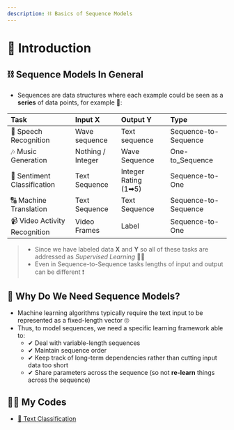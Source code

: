```yaml
---
description: ⛓ ‍Basics of Sequence Models
---
```


# 🌱 Introduction

## ⛓ Sequence Models In General

* Sequences are data structures where each example could be seen as a **series** of data points, for example 🧐:

| Task | Input **X** | Output **Y** | Type |
| :--- | :--- | :--- | :--- |
| 💬 Speech Recognition | Wave sequence | Text sequence | Sequence-to-Sequence |
| 🎶 Music Generation | Nothing / Integer | Wave Sequence | One-to\_Sequence |
| 💌 Sentiment Classification | Text Sequence | Integer Rating \(1➡5\) | Sequence-to-One |
| 🔠 Machine Translation | Text Sequence | Text Sequence | Sequence-to-Sequence |
| 📹 Video Activity Recognition | Video Frames | Label | Sequence-to-One |

> * Since we have labeled data **X** and **Y** so all of these tasks are addressed as _Supervised Learning_ 👩‍🏫
> * Even in Sequence-to-Sequence tasks lengths of input and output can be different ❗

## 🤔 Why Do We Need Sequence Models?

* Machine learning algorithms typically require the text input to be represented as a fixed-length vector 🙄
* Thus, to model sequences, we need a specific learning framework able to:
  * ✔ Deal with variable-length sequences
  * ✔ Maintain sequence order
  * ✔ Keep track of long-term dependencies rather than cutting input data too short
  * ✔ Share parameters across the sequence \(so not **re-learn** things across the sequence\)

## 👩‍💻 My Codes

* [💬 Text Classification](https://github.com/asmaamirkhan/DeepLearningNotes/tree/da4c62c2afe30406ed8f7318e02c1d797abce34b/9-SequenceModels/A-TextClassification.ipynb)

